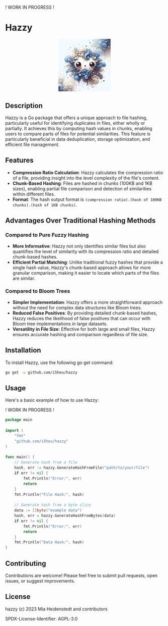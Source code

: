 ! WORK IN PROGRESS !


# Hazzy

<p align="center">
  <img src=".media/logo.png"  width="33%">
</p>

## Description

Hazzy is a Go package that offers a unique approach to file hashing, particularly useful for identifying duplicates in files, either wholly or partially. It achieves this by computing hash values in chunks, enabling users to compare parts of files for potential similarities. This feature is particularly beneficial in data deduplication, storage optimization, and efficient file management.

## Features

- **Compression Ratio Calculation**: Hazzy calculates the compression ratio of a file, providing insight into the level complexity of the file's content.
- **Chunk-Based Hashing**: Files are hashed in chunks (100KB and 1KB sizes), enabling partial file comparison and detection of similarities within different files.
- **Format**: The hash output format is `(compression ratio).(hash of 100KB chunks).(hash of 1KB chunks)`.

## Advantages Over Traditional Hashing Methods

### Compared to Pure Fuzzy Hashing

- **More Informative**: Hazzy not only identifies similar files but also quantifies the level of similarity with its compression ratio and detailed chunk-based hashes.
- **Efficient Partial Matching**: Unlike traditional fuzzy hashes that provide a single hash value, Hazzy's chunk-based approach allows for more granular comparison, making it easier to locate which parts of the files are similar.

### Compared to Bloom Trees

- **Simpler Implementation**: Hazzy offers a more straightforward approach without the need for complex data structures like Bloom trees.
- **Reduced False Positives**: By providing detailed chunk-based hashes, Hazzy reduces the likelihood of false positives that can occur with Bloom tree implementations in large datasets.
- **Versatility in File Size**: Effective for both large and small files, Hazzy ensures accurate hashing and comparison regardless of file size.

## Installation

To install Hazzy, use the following go get command:

```bash
go get -u github.com/i5heu/hazzy
```

## Usage

Here's a basic example of how to use Hazzy:

! WORK IN PROGRESS !  

```go
package main

import (
    "fmt"
    "github.com/i5heu/hazzy"
)

func main() {
    // Generate hash from a file
    hash, err := hazzy.GenerateHashFromFile("path/to/your/file")
    if err != nil {
        fmt.Println("Error:", err)
        return
    }
    fmt.Println("File Hash:", hash)

    // Generate hash from a byte slice
    data := []byte("example data")
    hash, err = hazzy.GenerateHashFromBytes(data)
    if err != nil {
        fmt.Println("Error:", err)
        return
    }
    fmt.Println("Data Hash:", hash)
}
```

## Contributing

Contributions are welcome! Please feel free to submit pull requests, open issues, or suggest improvements.

## License

hazzy (c) 2023 Mia Heidenstedt and contributors

SPDX-License-Identifier: AGPL-3.0